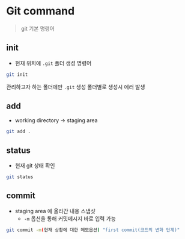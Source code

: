 # Git command

> git 기본 명령어

## init
- 현재 위치에 `.git` 폴더 생성 명령어

```bash
git init
```
관리하고자 하는 폴더에만 `.git` 생성 폴더별로 생성시 에러 발생

## add
- working directory -> staging area

```bash
git add .
```

## status
- 현재 git 상태 확인

```bash
git status
```

## commit
- staging area 에 올라간 내용 스냅샷
    - `-m` 옵션을 통해 커밋메시지 바로 입력 가능

```bash
git commit -m(현재 상황에 대한 메모옵션) "first commit(코드의 변화 단계)"
```